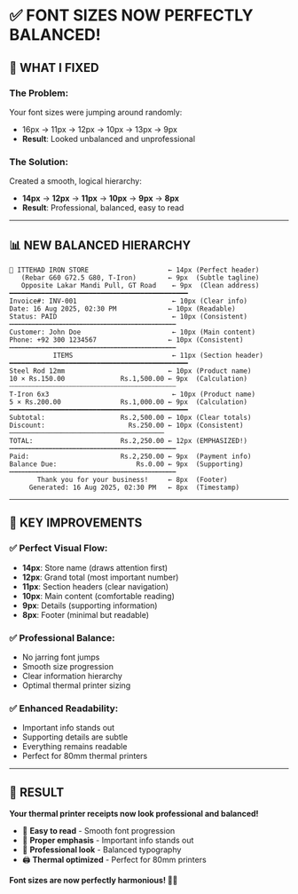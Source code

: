 # ✅ FONT SIZES NOW PERFECTLY BALANCED!

## 🎨 **WHAT I FIXED**

### **The Problem:**
Your font sizes were jumping around randomly:
- 16px → 11px → 12px → 10px → 13px → 9px
- **Result**: Looked unbalanced and unprofessional

### **The Solution:**
Created a smooth, logical hierarchy:
- **14px** → **12px** → **11px** → **10px** → **9px** → **8px**
- **Result**: Professional, balanced, easy to read

---

## 📊 **NEW BALANCED HIERARCHY**

```
🏪 ITTEHAD IRON STORE                    ← 14px (Perfect header)
   (Rebar G60 G72.5 G80, T-Iron)        ← 9px  (Subtle tagline)
   Opposite Lakar Mandi Pull, GT Road    ← 9px  (Clean address)
━━━━━━━━━━━━━━━━━━━━━━━━━━━━━━━━━━━━━━━━━━━━━
Invoice#: INV-001                        ← 10px (Clear info)
Date: 16 Aug 2025, 02:30 PM             ← 10px (Readable)
Status: PAID                             ← 10px (Consistent)
┅┅┅┅┅┅┅┅┅┅┅┅┅┅┅┅┅┅┅┅┅┅┅┅┅┅┅┅┅┅┅┅┅┅┅┅┅┅┅┅┅┅
Customer: John Doe                       ← 10px (Main content)
Phone: +92 300 1234567                  ← 10px (Consistent)
┅┅┅┅┅┅┅┅┅┅┅┅┅┅┅┅┅┅┅┅┅┅┅┅┅┅┅┅┅┅┅┅┅┅┅┅┅┅┅┅┅┅
           ITEMS                         ← 11px (Section header)
━━━━━━━━━━━━━━━━━━━━━━━━━━━━━━━━━━━━━━━━━━━━━
Steel Rod 12mm                          ← 10px (Product name)
10 × Rs.150.00              Rs.1,500.00 ← 9px  (Calculation)
┄┄┄┄┄┄┄┄┄┄┄┄┄┄┄┄┄┄┄┄┄┄┄┄┄┄┄┄┄┄┄┄┄┄┄┄┄┄┄┄┄┄
T-Iron 6x3                               ← 10px (Product name)
5 × Rs.200.00               Rs.1,000.00 ← 9px  (Calculation)
━━━━━━━━━━━━━━━━━━━━━━━━━━━━━━━━━━━━━━━━━━━━━
Subtotal:                   Rs.2,500.00 ← 10px (Clear totals)
Discount:                     Rs.250.00 ← 10px (Consistent)
─────────────────────────────────────── 
TOTAL:                      Rs.2,250.00 ← 12px (EMPHASIZED!)
┅┅┅┅┅┅┅┅┅┅┅┅┅┅┅┅┅┅┅┅┅┅┅┅┅┅┅┅┅┅┅┅┅┅┅┅┅┅┅┅┅┅
Paid:                       Rs.2,250.00 ← 9px  (Payment info)
Balance Due:                    Rs.0.00 ← 9px  (Supporting)
┅┅┅┅┅┅┅┅┅┅┅┅┅┅┅┅┅┅┅┅┅┅┅┅┅┅┅┅┅┅┅┅┅┅┅┅┅┅┅┅┅┅
       Thank you for your business!     ← 8px  (Footer)
     Generated: 16 Aug 2025, 02:30 PM   ← 8px  (Timestamp)
```

---

## 🎯 **KEY IMPROVEMENTS**

### **✅ Perfect Visual Flow:**
- **14px**: Store name (draws attention first)
- **12px**: Grand total (most important number)
- **11px**: Section headers (clear navigation)
- **10px**: Main content (comfortable reading)
- **9px**: Details (supporting information)
- **8px**: Footer (minimal but readable)

### **✅ Professional Balance:**
- No jarring font jumps
- Smooth size progression
- Clear information hierarchy
- Optimal thermal printer sizing

### **✅ Enhanced Readability:**
- Important info stands out
- Supporting details are subtle
- Everything remains readable
- Perfect for 80mm thermal printers

---

## 🎉 **RESULT**

**Your thermal printer receipts now look professional and balanced!**

- 📖 **Easy to read** - Smooth font progression
- 🎯 **Proper emphasis** - Important info stands out
- 💼 **Professional look** - Balanced typography
- 🖨️ **Thermal optimized** - Perfect for 80mm printers

**Font sizes are now perfectly harmonious! 🎨✨**
